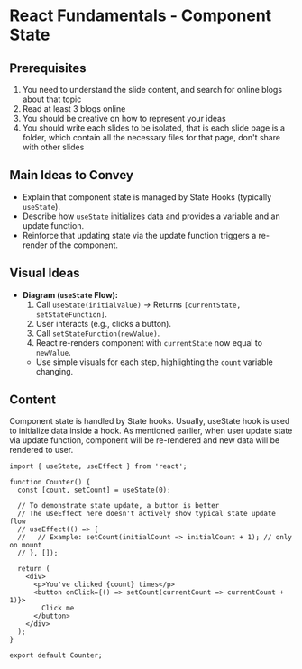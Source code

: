# React Fundamentals - Component State

## Prerequisites
1. You need to understand the slide content, and search for online blogs about that topic
2. Read at least 3 blogs online
3. You should be creative on how to represent your ideas
4. You should write each slides to be isolated, that is each slide page is a folder, which contain all the necessary files for that page, don't share with other slides

## Main Ideas to Convey

- Explain that component state is managed by State Hooks (typically `useState`).
- Describe how `useState` initializes data and provides a variable and an update function.
- Reinforce that updating state via the update function triggers a re-render of the component.

## Visual Ideas

- **Diagram (`useState` Flow):**
    1. Call `useState(initialValue)` -> Returns `[currentState, setStateFunction]`.
    2. User interacts (e.g., clicks a button).
    3. Call `setStateFunction(newValue)`.
    4. React re-renders component with `currentState` now equal to `newValue`.
    - Use simple visuals for each step, highlighting the `count` variable changing.

## Content

Component state is handled by State hooks. Usually, useState hook is used to initialize data inside a hook. As mentioned earlier, when user update state via update function, component will be re-rendered and new data will be rendered to user.

```mdx title="Counter.jsx"
import { useState, useEffect } from 'react';

function Counter() {
  const [count, setCount] = useState(0);

  // To demonstrate state update, a button is better
  // The useEffect here doesn't actively show typical state update flow
  // useEffect(() => {
  //   // Example: setCount(initialCount => initialCount + 1); // only on mount
  // }, []);

  return (
    <div>
      <p>You've clicked {count} times</p>
      <button onClick={() => setCount(currentCount => currentCount + 1)}>
        Click me
      </button>
    </div>
  );
}

export default Counter;
``` 